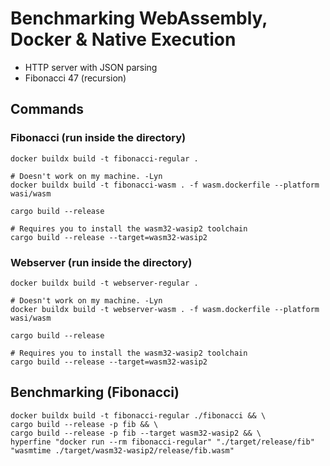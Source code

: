 # Benchmarking WebAssembly, Docker & Native Execution

- HTTP server with JSON parsing
- Fibonacci 47 (recursion)

## Commands

### Fibonacci (run inside the directory)

```
docker buildx build -t fibonacci-regular .

# Doesn't work on my machine. -Lyn
docker buildx build -t fibonacci-wasm . -f wasm.dockerfile --platform wasi/wasm

cargo build --release

# Requires you to install the wasm32-wasip2 toolchain
cargo build --release --target=wasm32-wasip2
```

### Webserver (run inside the directory)

```
docker buildx build -t webserver-regular .

# Doesn't work on my machine. -Lyn
docker buildx build -t webserver-wasm . -f wasm.dockerfile --platform wasi/wasm

cargo build --release

# Requires you to install the wasm32-wasip2 toolchain
cargo build --release --target=wasm32-wasip2
```

## Benchmarking (Fibonacci)

```
docker buildx build -t fibonacci-regular ./fibonacci && \
cargo build --release -p fib && \
cargo build --release -p fib --target wasm32-wasip2 && \
hyperfine "docker run --rm fibonacci-regular" "./target/release/fib" "wasmtime ./target/wasm32-wasip2/release/fib.wasm"
```